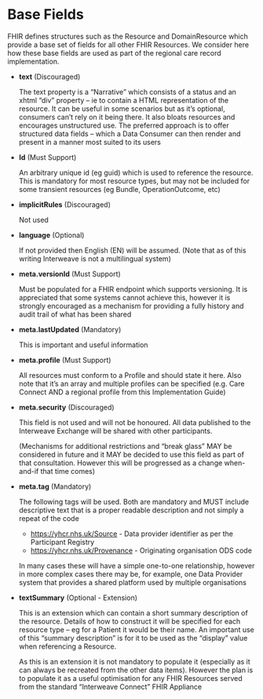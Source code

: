 # Base Fields


FHIR defines structures such as the Resource and DomainResource which provide a base set of fields for all other FHIR Resources. We consider here how these base fields are used as part of the regional care record implementation.

 - **text**	(Discouraged)
 
   The text property is a “Narrative” which consists of a status and an xhtml “div” property – ie to contain a HTML representation of the resource.  It can be useful in some scenarios but as it’s optional, consumers can’t rely on it being there.  It also bloats resources and encourages unstructured use. The preferred approach is to offer structured data fields – which a Data Consumer can then render and present in a manner most suited to its users


 - **Id** (Must Support)

	An arbitrary unique id (eg guid) which is used to reference the resource. This is mandatory for most resource types, but may not be included for some transient resources (eg Bundle, OperationOutcome, etc)

 - **implicitRules** (Discouraged)	
   
   Not used


 - **language** (Optional)

	If not provided then English (EN) will be assumed. (Note that as of this writing Interweave is not a multilingual system)


 - **meta.versionId** (Must Support)
 
    Must be populated for a FHIR endpoint which supports versioning. It is appreciated that some systems cannot achieve this, however it is strongly encouraged as a mechanism for providing a fully history and audit trail of what has been shared


 - **meta.lastUpdated** (Mandatory)

	This is important and useful information


 - **meta.profile** (Must Support)
 
   All resources must conform to a Profile and should state it here. Also note that it’s an array and multiple profiles can be specified (e.g. Care Connect AND a regional profile from this Implementation Guide)


 - **meta.security** (Discouraged)
 
    This field is not used and will not be honoured. All data published to the Interweave Exchange will be shared with other participants. 

    (Mechanisms for additional restrictions and “break glass” MAY be considered in future and it MAY be decided to use this field as part of that consultation. However this will be progressed as a change when-and-if that time comes)


 - **meta.tag**	(Mandatory)
   
   The following tags will be used. Both are mandatory and MUST include descriptive text that is a proper readable description and not simply a repeat of the code

    - https://yhcr.nhs.uk/Source -  Data provider identifier as per the Participant Registry
    - https://yhcr.nhs.uk/Provenance - Originating organisation ODS code

    In many cases these will have a simple one-to-one relationship, however in more complex cases there may be, for example, one Data Provider system that provides a shared platform used by multiple organisations


 - **textSummary** (Optional - Extension) 

   This is an extension which can contain a short summary description of the resource. Details of how to construct it will be specified for each resource type – eg for a Patient it would be their name. An important use of this “summary description” is for it to be used as the “display” value when referencing a Resource.

   As this is an extension it is not mandatory to populate it (especially as it can always be recreated from the other data items). However the plan is to populate it as a useful optimisation for any FHIR Resources served from the standard “Interweave Connect” FHIR Appliance 
